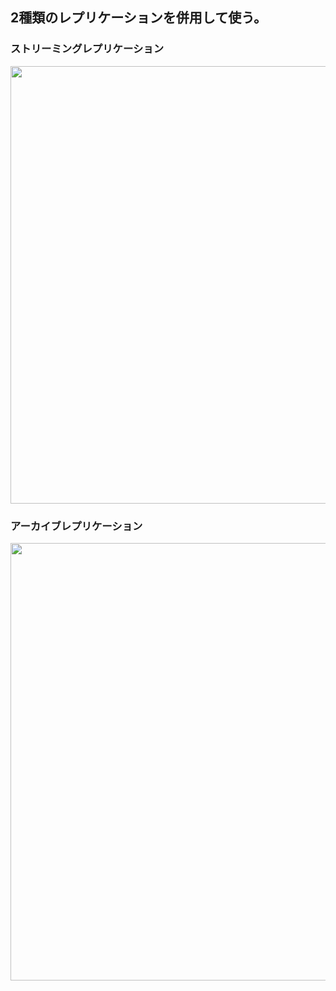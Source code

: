 ## 2種類のレプリケーションを併用して使う。
### ストリーミングレプリケーション
<img width="700px" src="https://github.com/user-attachments/assets/a4e61e8b-371e-4eae-8f46-bbeda32665cb" />

### アーカイブレプリケーション
<img width="700px" src="https://github.com/user-attachments/assets/f1945425-969e-49a7-b9ae-2a32259d7743" />
